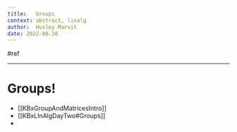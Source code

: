 ```yaml
---
title:   Groups
context: abstract, linalg
author:  Huxley Marvit
date: 2022-08-30
---
```


#ref

***

# Groups!

- [[KBxGroupAndMatricesIntro]]
- [[KBxLInAlgDayTwo#Groups]]
- 